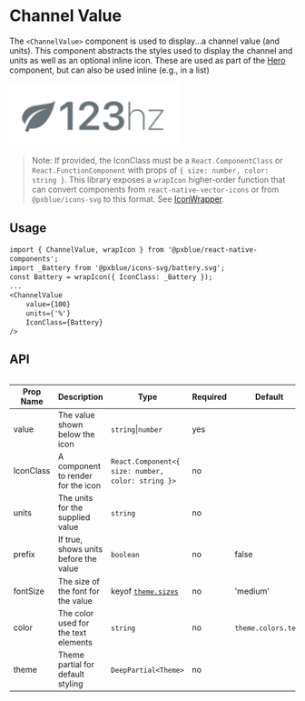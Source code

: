 # Channel Value

The `<ChannelValue>` component is used to display...a channel value (and units). This component abstracts the styles used to display the channel and units as well as an optional inline icon. These are used as part of the [Hero](./Hero.md) component, but can also be used inline (e.g., in a list)

<img width="300" alt="Channel Value component" src="./images/channelValue.png">

> Note: If provided, the IconClass must be a `React.ComponentClass` or `React.FunctionComponent` with props of `{ size: number, color: string }`. This library exposes a `wrapIcon` higher-order function that can convert components from `react-native-vector-icons` or from `@pxblue/icons-svg` to this format. See [IconWrapper](./IconWrapper.md).

## Usage

```tsx
import { ChannelValue, wrapIcon } from '@pxblue/react-native-components';
import _Battery from '@pxblue/icons-svg/battery.svg';
const Battery = wrapIcon({ IconClass: _Battery });
...
<ChannelValue
    value={100}
    units={'%'}
    IconClass={Battery}
/>
```

## API

<div style="overflow: auto">

| Prop Name | Description                           | Type                                               | Required | Default             |
| --------- | ------------------------------------- | -------------------------------------------------- | -------- | ------------------- |
| value     | The value shown below the icon        | `string`\|`number`                                 | yes      |                     |
| IconClass | A component to render for the icon    | `React.Component<{ size: number, color: string }>` | no       |                     |
| units     | The units for the supplied value      | `string`                                           | no       |                     |
| prefix    | If true, shows units before the value | `boolean`                                          | no       | false               |
| fontSize  | The size of the font for the value    | keyof [`theme.sizes`](./Theme.md)                  | no       | 'medium'            |
| color     | The color used for the text elements  | `string`                                           | no       | `theme.colors.text` |
| theme     | Theme partial for default styling     | `DeepPartial<Theme>`                               | no       |                     |

</div>
